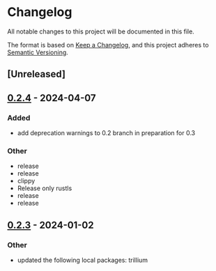 # Changelog
All notable changes to this project will be documented in this file.

The format is based on [Keep a Changelog](https://keepachangelog.com/en/1.0.0/),
and this project adheres to [Semantic Versioning](https://semver.org/spec/v2.0.0.html).

## [Unreleased]

## [0.2.4](https://github.com/trillium-rs/trillium/compare/trillium-forwarding-v0.2.3...trillium-forwarding-v0.2.4) - 2024-04-07

### Added
- add deprecation warnings to 0.2 branch in preparation for 0.3

### Other
- release
- release
- clippy
- Release only rustls
- release
- release

## [0.2.3](https://github.com/trillium-rs/trillium/compare/trillium-forwarding-v0.2.2...trillium-forwarding-v0.2.3) - 2024-01-02

### Other
- updated the following local packages: trillium
